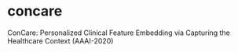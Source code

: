 # concare
ConCare: Personalized Clinical Feature Embedding via Capturing the Healthcare Context (AAAI-2020)
